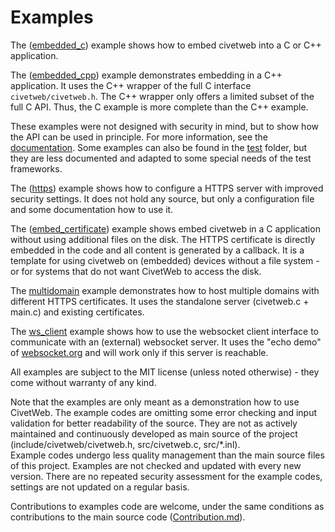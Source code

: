 
Examples
=====

The ([embedded_c](https://github.com/civetweb/civetweb/tree/master/examples/embedded_c)) example shows
how to embed civetweb into a C or C++ application.

The ([embedded_cpp](https://github.com/civetweb/civetweb/tree/master/examples/embedded_cpp)) example
demonstrates embedding in a C++ application. It uses the C++ wrapper of the full C interface `civetweb/civetweb.h`.
The C++ wrapper only offers a limited subset of the full C API.
Thus, the C example is more complete than the C++ example.

These examples were not designed with security in mind, but to show how the API can be used in principle.
For more information, see the [documentation](https://github.com/civetweb/civetweb/tree/master/docs).
Some examples can also be found in the [test](https://github.com/civetweb/civetweb/tree/master/test) folder,
but they are less documented and adapted to some special needs of the test frameworks.

The ([https](https://github.com/civetweb/civetweb/tree/master/examples/https)) example shows how to configure
a HTTPS server with improved security settings.
It does not hold any source, but only a configuration file and some documentation how to use it.

The ([embed_certificate](https://github.com/civetweb/civetweb/tree/master/examples/embed_certificate)) example 
shows embed civetweb in a C application without using additional files on the disk. The HTTPS certificate is
directly embedded in the code and all content is generated by a callback. It is a template for using civetweb
on (embedded) devices without a file system - or for systems that do not want CivetWeb to access the disk.

The [multidomain](https://github.com/civetweb/civetweb/tree/master/examples/multidomain) example demonstrates 
how to host multiple domains with different HTTPS certificates. 
It uses the standalone server (civetweb.c + main.c) and existing certificates.

The [ws_client](https://github.com/civetweb/civetweb/tree/master/examples/ws_client) example shows 
how to use the websocket client interface to communicate with an (external) websocket server. 
It uses the "echo demo" of [websocket.org](http://websocket.org/echo.html) and will work only if this server is reachable.

All examples are subject to the MIT license (unless noted otherwise) - they come without warranty of any kind.

Note that the examples are only meant as a demonstration how to use CivetWeb.
The example codes are omitting some error checking and input validation for better readability of the source.
They are not as actively maintained and continuously developed as main source of the project 
(include/civetweb/civetweb.h, src/civetweb.c, src/*.inl).  
Example codes undergo less quality management than the main source files of this project.
Examples are not checked and updated with every new version.
There are no repeated security assessment for the example codes, settings are not updated on a regular basis.

Contributions to examples code are welcome, under the same conditions as contributions to the 
main source code ([Contribution.md](https://github.com/civetweb/civetweb/blob/master/Contribution.md)).
